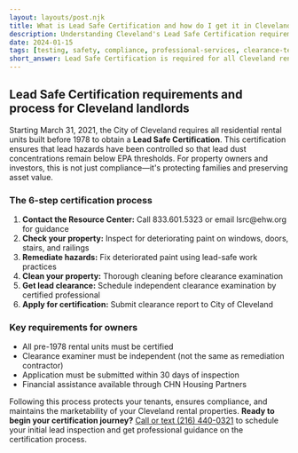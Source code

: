 ```yaml
---
layout: layouts/post.njk
title: What is Lead Safe Certification and how do I get it in Cleveland?
description: Understanding Cleveland's Lead Safe Certification requirements for rental properties built before 1978
date: 2024-01-15
tags: [testing, safety, compliance, professional-services, clearance-testing]
short_answer: Lead Safe Certification is required for all Cleveland rental units built before 1978. The process involves 6 steps - contact resource center, check property, remediate hazards, clean property, get clearance, and apply for certification.
---
```

<h2>Lead Safe Certification requirements and process for Cleveland landlords</h2>
<p>Starting March 31, 2021, the City of Cleveland requires all residential rental units built before 1978 to obtain a <strong>Lead Safe Certification</strong>. This certification ensures that lead hazards have been controlled so that lead dust concentrations remain below EPA thresholds. For property owners and investors, this is not just compliance—it's protecting families and preserving asset value.</p>
<h3>The 6-step certification process</h3>
<ol>
  <li><strong>Contact the Resource Center:</strong> Call 833.601.5323 or email lsrc@ehw.org for guidance</li>
  <li><strong>Check your property:</strong> Inspect for deteriorating paint on windows, doors, stairs, and railings</li>
  <li><strong>Remediate hazards:</strong> Fix deteriorated paint using lead-safe work practices</li>
  <li><strong>Clean your property:</strong> Thorough cleaning before clearance examination</li>
  <li><strong>Get lead clearance:</strong> Schedule independent clearance examination by certified professional</li>
  <li><strong>Apply for certification:</strong> Submit clearance report to City of Cleveland</li>
</ol>
<h3>Key requirements for owners</h3>
<ul>
  <li>All pre-1978 rental units must be certified</li>
  <li>Clearance examiner must be independent (not the same as remediation contractor)</li>
  <li>Application must be submitted within 30 days of inspection</li>
  <li>Financial assistance available through CHN Housing Partners</li>
</ul>
<p>Following this process protects your tenants, ensures compliance, and maintains the marketability of your Cleveland rental properties. <strong>Ready to begin your certification journey?</strong> <a href="tel:2164400321" class="text-blue-600 hover:text-blue-800">Call or text (216) 440-0321</a> to schedule your initial lead inspection and get professional guidance on the certification process.</p>
